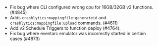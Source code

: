 - Fix bug where CLI configured wrong cpu for 16GB/32GB v2 functions. (#4845)
- Adds `crashlytics:mappingfile:generateid` and `crashlytics:mappingfile:upload` commands. (#4611)
- Add v2 Schedule Triggers to function deploy (#4764).
- Fix bug where eventarc emulator was incorrectly started in certain cases (#4873)
